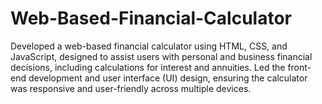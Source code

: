 # Web-Based-Financial-Calculator
Developed a web-based financial calculator using HTML, CSS, and JavaScript, designed to assist users with personal and business financial decisions, including calculations for interest and annuities. Led the front-end development and user interface (UI) design, ensuring the calculator was responsive and user-friendly across multiple devices.
